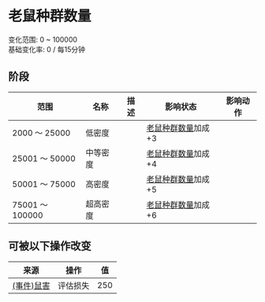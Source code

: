 # 老鼠种群数量  
变化范围: 0 ~ 100000  
基础变化率: 0 / 每15分钟  
## 阶段  
范围  |  名称  |  描述  |  影响状态  |  影响动作  
----  |  ----  |  ----  |  ----  |  ----  
2000 ～ 25000  |  低密度  |    |  [老鼠种群数量](Pop_Mouse.md)加成+3  |    
25001 ～ 50000  |  中等密度  |    |  [老鼠种群数量](Pop_Mouse.md)加成+4  |    
50001 ～ 75000  |  高密度  |    |  [老鼠种群数量](Pop_Mouse.md)加成+5  |    
75001 ～ 100000  |  超高密度  |    |  [老鼠种群数量](Pop_Mouse.md)加成+6  |    
## 可被以下操作改变  
来源  |  操作  |  值  
----  |  ----  |  ----  
[(事件)鼠害](Event_MouseDamage.md)  |  评估损失  |  250  

